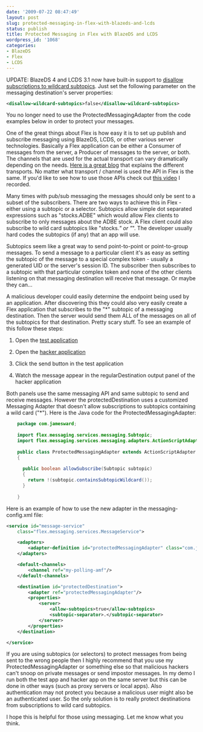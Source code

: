 ```yaml
---
date: '2009-07-22 08:47:49'
layout: post
slug: protected-messaging-in-flex-with-blazeds-and-lcds
status: publish
title: Protected Messaging in Flex with BlazeDS and LCDS
wordpress_id: '1068'
categories:
- BlazeDS
- Flex
- LCDS
---
```


UPDATE: BlazeDS 4 and LCDS 3.1 now have built-in support to [disallow subscriptions to wildcard subtopics](https://bugs.adobe.com/jira/browse/BLZ-415).  Just set the following parameter on the messaging destination's server properties:

```xml
<disallow-wildcard-subtopics>false</disallow-wildcard-subtopics>
```

You no longer need to use the ProtectedMessagingAdapter from the code examples below in order to protect your messages.

One of the great things about Flex is how easy it is to set up publish and subscribe messaging using BlazeDS, LCDS, or other various server technologies.  Basically a Flex application can be either a Consumer of messages from the server, a Producer of messages to the server, or both.  The channels that are used for the actual transport can vary dramatically depending on the needs.  [Here is a great blog](http://devgirl.wordpress.com/2009/07/14/livecycle-data-services-channels-and-endpoints-explained/) that explains the different transports.  No matter what transport / channel is used the API in Flex is the same.  If you'd like to see how to use those APIs check out [this video](http://www.jamesward.com/blog/2008/07/21/video-flex-and-java/) I recorded.

Many times with pub/sub messaging the messages should only be sent to a subset of the subscribers.  There are two ways to achieve this in Flex - either using a subtopic or a selector.  Subtopics allow simple dot separated expressions such as "stocks.ADBE" which would allow Flex clients to subscribe to only messages about the ADBE stock.  A Flex client could also subscribe to wild card subtopics like "stocks.*" or "*".  The developer usually hard codes the subtopics (if any) that an app will use.

Subtopics seem like a great way to send point-to-point or point-to-group messages.  To send a message to a particular client it's as easy as setting the subtopic of the message to a special complex token - usually a generated UID or the server's session ID.  The subscriber then subscribes to a subtopic with that particular complex token and none of the other clients listening on that messaging destination will receive that message.  Or maybe they can...

A malicious developer could easily determine the endpoint being used by an application.  After discovering this they could also very easily create a Flex application that subscribes to the "*" subtopic of a messaging destination.  Then the server would send them ALL of the messages on all of the subtopics for that destination.  Pretty scary stuff.  To see an example of this follow these steps:




  1. Open the [test application](/protectedMessaging/protectedMessaging.html)


  2. Open the [hacker application](/protectedMessaging/HackerApp.html)


  3. Click the send button in the test application


  4. Watch the message appear in the regularDestination output panel of the hacker application



Both panels use the same messaging API and same subtopic to send and receive messages.  However the protectedDestination uses a customized Messaging Adapter that doesn't allow subscriptions to subtopics containing a wild card ("*").  Here is the Java code for the ProtectedMessagingAdapter:

```java
    package com.jamesward;
    
    import flex.messaging.services.messaging.Subtopic;
    import flex.messaging.services.messaging.adapters.ActionScriptAdapter;
    
    public class ProtectedMessagingAdapter extends ActionScriptAdapter
    {
    
      public boolean allowSubscribe(Subtopic subtopic)
      {
        return !(subtopic.containsSubtopicWildcard());
      }
    
    }
```

Here is an example of how to use the new adapter in the messaging-config.xml file:

```xml
<service id="message-service" 
    class="flex.messaging.services.MessageService">

    <adapters>
        <adapter-definition id="protectedMessagingAdapter" class="com.jamesward.ProtectedMessagingAdapter"/>
    </adapters>

    <default-channels>
        <channel ref="my-polling-amf"/>
    </default-channels>

    <destination id="protectedDestination">
        <adapter ref="protectedMessagingAdapter"/>
        <properties>
            <server>
                <allow-subtopics>true</allow-subtopics>
                <subtopic-separator>.</subtopic-separator>
            </server>
        </properties>
    </destination>

</service>
```

If you are using subtopics (or selectors) to protect messages from being sent to the wrong people then I highly recommend that you use my ProtectedMessagingAdapter or something else so that malicious hackers can't snoop on private messages or send impostor messages.  In my demo I run both the test app and hacker app on the same server but this can be done in other ways (such as proxy servers or local apps).  Also authentication may not protect you because a malicious user might also be an authenticated user.  So the only solution is to really protect destinations from subscriptions to wild card subtopics.

I hope this is helpful for those using messaging.  Let me know what you think.
